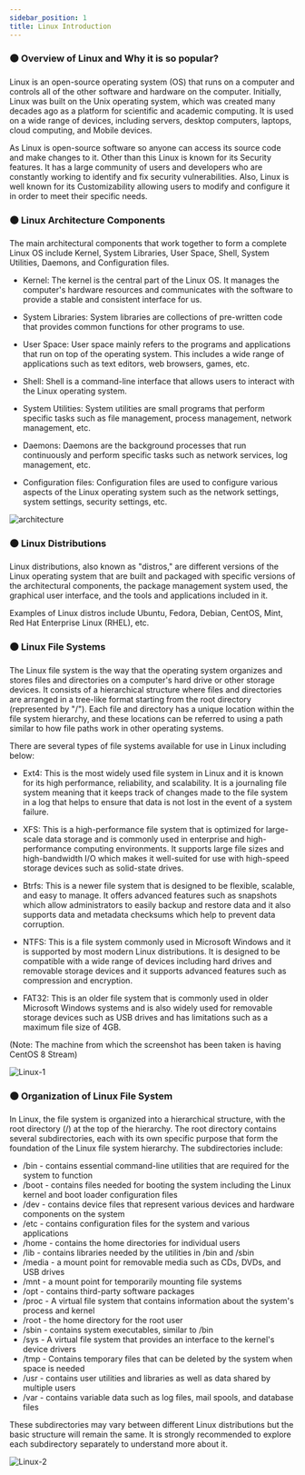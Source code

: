 ```yaml
---
sidebar_position: 1
title: Linux Introduction
---
```


### ⚫ Overview of Linux and Why it is so popular?

Linux is an open-source operating system (OS) that runs on a computer and controls all of the other software and hardware on the computer. Initially, Linux was built on the Unix operating system, which was created many decades ago as a platform for scientific and academic computing. It is used on a wide range of devices, including servers, desktop computers, laptops, cloud computing, and Mobile devices.

As Linux is open-source software so anyone can access its source code and make changes to it. Other than this Linux is known for its Security features. It has a large community of users and developers who are constantly working to identify and fix security vulnerabilities. Also, Linux is well known for its Customizability allowing users to modify and configure it in order to meet their specific needs.

### ⚫ Linux Architecture Components

The main architectural components that work together to form a complete Linux OS include Kernel, System Libraries, User Space, Shell, System Utilities, Daemons, and Configuration files.

- Kernel: The kernel is the central part of the Linux OS. It manages the computer's hardware resources and communicates with the software to provide a stable and consistent interface for us.

- System Libraries: System libraries are collections of pre-written code that provides common functions for other programs to use.

- User Space: User space mainly refers to the programs and applications that run on top of the operating system. This includes a wide range of applications such as text editors, web browsers, games, etc.

- Shell: Shell is a command-line interface that allows users to interact with the Linux operating system.

- System Utilities: System utilities are small programs that perform specific tasks such as file management, process management, network management, etc.

- Daemons: Daemons are the background processes that run continuously and perform specific tasks such as network services, log management, etc.

- Configuration files: Configuration files are used to configure various aspects of the Linux operating system such as the network settings, system settings, security settings, etc.

![architecture](https://user-images.githubusercontent.com/37767537/225990738-9e505c6d-bad0-4820-a2b2-4ce84ef286c9.jpg)

### ⚫ Linux Distributions

Linux distributions, also known as "distros," are different versions of the Linux operating system that are built 
and packaged with specific versions of the architectural components, the package management system used, the graphical user interface, and the tools and applications included in it.

Examples of Linux distros include Ubuntu, Fedora, Debian, CentOS, Mint, Red Hat Enterprise Linux (RHEL), etc.

### ⚫ Linux File Systems

The Linux file system is the way that the operating system organizes and stores files and directories on a computer's hard drive or other storage devices. It consists of a hierarchical structure where files and directories are arranged in a tree-like format starting from the root directory (represented by "/"). Each file and directory has a unique location within the file system hierarchy, and these locations can be referred to using a path similar to how file paths work in other operating systems.

There are several types of file systems available for use in Linux including below:

- Ext4: This is the most widely used file system in Linux and it is known for its high performance, reliability, and scalability. It is a journaling file system meaning that it keeps track of changes made to the file system in a log that helps to ensure that data is not lost in the event of a system failure.

- XFS: This is a high-performance file system that is optimized for large-scale data storage and is commonly used in enterprise and high-performance computing environments. It supports large file sizes and high-bandwidth I/O which makes it well-suited for use with high-speed storage devices such as solid-state drives.

- Btrfs: This is a newer file system that is designed to be flexible, scalable, and easy to manage. It offers advanced features such as snapshots which allow administrators to easily backup and restore data and it also supports data and metadata checksums which help to prevent data corruption.

- NTFS: This is a file system commonly used in Microsoft Windows and it is supported by most modern Linux distributions. It is designed to be compatible with a wide range of devices including hard drives and removable storage devices and it supports advanced features such as compression and encryption.

- FAT32: This is an older file system that is commonly used in older Microsoft Windows systems and is also widely used for removable storage devices such as USB drives and has limitations such as a maximum file size of 4GB.

(Note: The machine from which the screenshot has been taken is having CentOS 8 Stream)

![Linux-1](https://user-images.githubusercontent.com/37767537/226102852-2ca35206-f833-44e0-994f-a003a88c6b84.png)

### ⚫ Organization of Linux File System

In Linux, the file system is organized into a hierarchical structure, with the root directory (/) at the top of the hierarchy. The root directory contains several subdirectories, each with its own specific purpose that form the foundation of the Linux file system hierarchy. The subdirectories include:

- /bin - contains essential command-line utilities that are required for the system to function
- /boot - contains files needed for booting the system including the Linux kernel and boot loader configuration files
- /dev - contains device files that represent various devices and hardware components on the system
- /etc - contains configuration files for the system and various applications
- /home - contains the home directories for individual users
- /lib - contains libraries needed by the utilities in /bin and /sbin
- /media - a mount point for removable media such as CDs, DVDs, and USB drives
- /mnt - a mount point for temporarily mounting file systems
- /opt - contains third-party software packages
- /proc - A virtual file system that contains information about the system's process and kernel
- /root - the home directory for the root user
- /sbin - contains system executables, similar to /bin
- /sys - A virtual file system that provides an interface to the kernel's device drivers
- /tmp - Contains temporary files that can be deleted by the system when space is needed
- /usr - contains user utilities and libraries as well as data shared by multiple users
- /var - contains variable data such as log files, mail spools, and database files

These subdirectories may vary between different Linux distributions but the basic structure will remain the same. It is strongly recommended to explore each subdirectory separately to understand more about it.

![Linux-2](https://user-images.githubusercontent.com/37767537/226103260-c51190cf-3e9a-47e9-abe8-6b131227572d.png)
